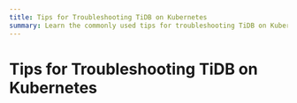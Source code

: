 ```yaml
---
title: Tips for Troubleshooting TiDB on Kubernetes
summary: Learn the commonly used tips for troubleshooting TiDB on Kubernetes.
---
```


# Tips for Troubleshooting TiDB on Kubernetes
